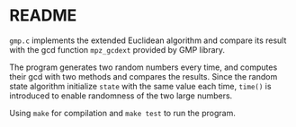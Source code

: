 # README

`gmp.c` implements the extended Euclidean algorithm and compare its result with the gcd function `mpz_gcdext` provided by GMP library.

The program generates two random numbers every time, and computes their gcd with two methods and compares the results. Since the random state algorithm initialize `state` with the same value each time, `time()` is introduced to enable randomness of the two large numbers.

Using `make` for compilation and `make test` to run the program.